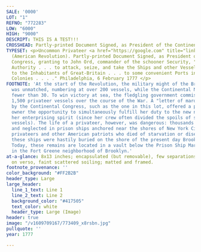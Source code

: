 ```yaml
---
SALE: '0000'
LOT: "1"
REFNO: "772283"
LOW: "6000"
HIGH: "9000"
DESCRIPT: THIS IS A TEST!!!
CROSSHEAD: Partly-printed Document Signed, as President of the Continental Congress
TYPESET: <p>Uncommon Privateer <a href="https://google.com" title="link title">Commission</a>
  (American Revolution). Partly-printed Document Signed, as President of the Continental
  Congress, granting to John Ord, commander of the schooner Security, "Licence and
  Authority . . . to attack, seize, and take the Ships and other Vessels belonging
  to the Inhabitants of Great-Britain . . . to some convenient Ports in the . . .
  Colonies . . . ." Philadelphia, 6 February 1777 </p>
FOOTNOTE: 'At the start of the Revolution, the military might of the British Navy
  was unmatched, numbering at over 200 vessels, while the Continental Navy began with
  fewer than 30. To win victory at sea, the fledgling government commissioned over
  1,500 privateer vessels over the course of the War. A "letter of marque" issued
  by the Continental Congress, such as the one in this lot, offered a private ship
  owner the opportunity to simultaneously fulfill her duty to the new nation and exercise
  her enterprising spirit (since her crew often divided the spoils of seized enemy
  vessels). The life of a privateer, however, was dangerous: thousands were captured
  and neglected in prison ships anchored near the shores of New York City. Over 10,000
  privateers and other American patriots who died of starvation or disease aboard
  these ships were hastily buried on the shore of the present day Brooklyn Navy Yard.
  Today, these remains are located in a vault below the Prison Ship Martyrs Monument
  in the Fort Greene neighborhood of Brooklyn.'
at-a-glance: 8x13 inches; encapsulated (but removable), few separations at folds repaired
  on verso, faint scattered soiling; matted and framed.
footnote_provenance: ''
color_background: "#FF2B2B"
header_type: Large
large_header:
  line_1_text: Line 1
  line_2_text: Line 2
  background_color: "#417505"
  text_color: white
  header_type: Large (Image)
header: true
image: "/v1609709167/773409_x8rsbn.jpg"
pullquote: ''
year: 1777

---
```

